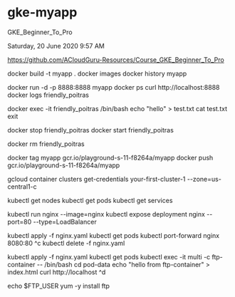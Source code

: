 # gke-myapp

GKE_Beginner_To_Pro

Saturday, 20 June 2020
9:57 AM

https://github.com/ACloudGuru-Resources/Course_GKE_Beginner_To_Pro



docker build -t myapp .
docker images
docker history myapp

docker run -d -p 8888:8888 myapp
docker ps
curl http://localhost:8888
docker logs friendly_poitras

docker exec -it friendly_poitras /bin/bash
echo "hello" > test.txt
cat test.txt
exit

docker stop friendly_poitras
docker start friendly_poitras

docker rm friendly_poitras

docker tag myapp gcr.io/playground-s-11-f8264a/myapp
docker push gcr.io/playground-s-11-f8264a/myapp

gcloud container clusters get-credentials your-first-cluster-1 --zone=us-central1-c

kubectl get nodes
kubectl get pods
kubectl get services

kubectl run nginx --image=nginx
kubectl expose deployment nginx --port=80 --type=LoadBalancer

kubectl apply -f nginx.yaml
kubectl get pods
kubectl port-forward nginx 8080:80
^c
kubectl delete -f nginx.yaml


kubectl apply -f nginx.yaml
kubectl get pods
kubectl exec -it multi -c ftp-container -- /bin/bash
cd pod-data
echo "hello from ftp-container" > index.html
curl http://localhost
^d

echo $FTP_USER
yum -y install ftp

